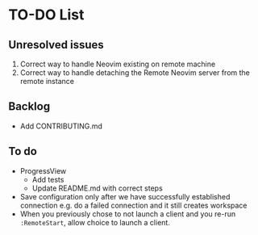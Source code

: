 # TO-DO List

## Unresolved issues

1. Correct way to handle Neovim existing on remote machine
2. Correct way to handle detaching the Remote Neovim server from the remote instance

## Backlog

- Add CONTRIBUTING.md

## To do

- ProgressView
  - Add tests
  - Update README.md with correct steps
- Save configuration only after we have successfully established connection e.g.
  do a failed connection and it still creates workspace
- When you previously chose to not launch a client and you re-run `:RemoteStart`,
  allow choice to launch a client.
